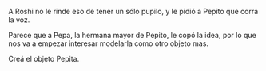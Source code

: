 A Roshi no le rinde eso de tener un sólo pupilo, y le pidió a Pepito que corra la voz.

Parece que a Pepa, la hermana mayor de Pepito, le copó la idea, por lo que nos va a empezar interesar modelarla como otro objeto mas.

Creá el objeto Pepita.